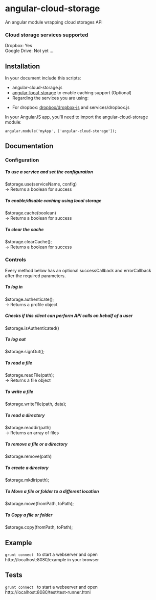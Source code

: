 # angular-cloud-storage

An angular module wrapping cloud storages API

### Cloud storage services supported
Dropbox: Yes  
Google Drive: Not yet
...

## Installation
In your document include this scripts:  
- angular-cloud-storage.js  
- [angular-local-storage](https://github.com/grevory/angular-local-storage) to enable caching support (Optional)  
- Regarding the services you are using:  
 * For dropbox: [dropbox/dropbox-js](https://github.com/dropbox/dropbox-js) and services/dropbox.js  
 
 In your AngularJS app, you'll need to import the angular-cloud-storage module:  
 ```
 angular.module('myApp', ['angular-cloud-storage']);
 ```

## Documentation

### Configuration

##### To use a service and set the configuration
$storage.use(serviceName, config)  
-> Returns a boolean for success

##### To enable/disable caching using local storage
$storage.cache(boolean)  
-> Returns a boolean for success

##### To clear the cache
$storage.clearCache();  
-> Returns a boolean for success

### Controls
Every method below has an optional successCallback and errorCallback after the required parameters.

##### To log in
$storage.authenticate();  
-> Returns a profile object

##### Checks if this client can perform API calls on behalf of a user
$storage.isAuthenticated()

##### To log out
$storage.signOut();

##### To read a file
$storage.readFile(path);  
-> Returns a file object

##### To write a file
$storage.writeFile(path, data);

##### To read a directory
$storage.readdir(path)  
-> Returns an array of files

##### To remove a file or a directory
$storage.remove(path)

##### To create a directory
$storage.mkdir(path);

##### To Move a file or folder to a different location  
$storage.move(fromPath, toPath);

##### To Copy a file or folder 
$storage.copy(fromPath, toPath);

## Example
 ```grunt connect ``` to start a webserver and open http://localhost:8080/example in your browser

## Tests
 ```grunt connect ``` to start a webserver and open http://localhost:8080/test/test-runner.html
